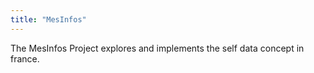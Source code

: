 ```yaml
---
title: "MesInfos"
---
```


The MesInfos Project explores and implements the self data concept in france.

